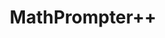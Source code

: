 ---
layout: page
title: MathPrompter++
comments: true
category: Generative AI
description: MathPrompter++ improves the reasoning capabilities of LLMs on numerical problems with robustness by embedding zero-shot CoT in a former Microsoft Research paper - MathPrompter ICLR 2023. The method improves the accuracy while reducing the hallucinate rate. Furthermore, I compiled a new dataset DiverseMath that serves as a better benchmark for reasoning in numerical problems. 
importance: 1
redirect: /assets/pdf/MathPrompter++.pdf
---